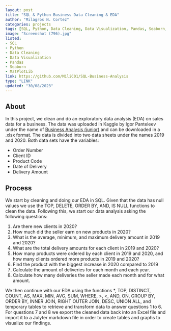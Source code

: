 ```yaml
---
layout: post
title: "SQL & Python Business Data Cleaning & EDA"
author: "Milagros N. Cortez"
categories: projects
tags: [SQL, Python, Data Cleaning, Data Visualization, Pandas, Seaborn, MatPlotLib]
image: "Screenshot (796).jpg"
listed:
- SQL
- Python
- Data Cleaning
- Data Visualization
- Pandas
- Seaborn
- MatPlotLib
link: https://github.com/MiliC01/SQL-Business-Analysis
type: "LINK"
updated: "30/08/2023"
---
```


## About

In this project, we clean and do an exploratory data analysis (EDA) on sales data for a business. The data was uploaded in Kaggle by Igor Panteleev under the name of [Business Analysis (junior)](https://www.kaggle.com/datasets/sticktogethertm/business-analysis-junior) and can be downloaded in a .xlsx format. The data is divided into two data sheets under the names 2019 and 2020. Both data sets have the variables:
- Order Number
- Client ID
- Product Code
- Date of Delivery
- Delivery Amount

## Process

We start by cleaning and doing our EDA in SQL. Given that the data has null values we use the TOP, DELETE, ORDER BY, AND, IS NULL functions to clean the data. Following this, we start our data analysis asking the following questions:
1) Are there new clients in 2020?
2) How much did the seller earn on new products in 2020?
3) What is the average, minimum, and maximum delivery amount in 2019 and 2020?
4) What are the total delivery amounts for each client in 2019 and 2020?
5) How many products were ordered by each client in 2019 and 2020, and how many clients ordered more products in 2019 and 2020?
6) Find the product with the biggest increase in 2020 compared to 2019
7) Calculate the amount of deliveries for each month and each year.
8) Calculate how many deliveries the seller made each month and for what amount.

We then continue with our EDA using the functions *, TOP, DISTINCT, COUNT, AS, MAX, MIN, AVG, SUM, WHERE, >, <, AND, ON, GROUP BY, ORDER BY, INNER JOIN, RIGHT OUTER JOIN, DESC, UNION ALL, and temporary tables to retrieve and transform data to answer questions 1 to 6. For questions 7 and 8 we export the cleaned data back into an Excel file and import it to a Julyter markdown file in order to create tables and graphs to visualize our findings.
